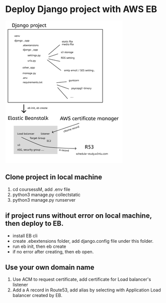 # Deploy Django project with AWS EB



![alt text](./docs/django_deploy_byEB.png)

## Clone project in local machine

1. cd coursessM, add .env file
2. python3 manage.py collectstatic
3. python3 manage.py runserver

## if project runs without error on local machine, then deploy to EB.

- install EB cli
- create .ebextensions folder, add django.config file under this folder.
- run eb init, then eb create
- if no error after creating, then eb open.

## Use your own domain name

1. Use ACM to request certificate, add certificate for Load balancer's listener
2. Add a A record in Route53, add alias by selecting with Application Load balancer created by EB.

